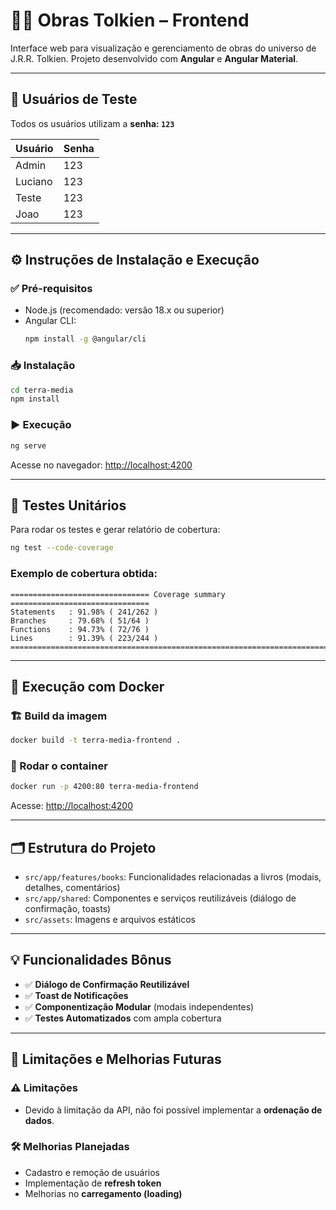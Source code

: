 # 🧙‍♂️ Obras Tolkien – Frontend

Interface web para visualização e gerenciamento de obras do universo de J.R.R. Tolkien. Projeto desenvolvido com **Angular** e **Angular Material**.

---

## 🔐 Usuários de Teste

Todos os usuários utilizam a **senha: `123`**

| Usuário    | Senha |
|------------|-------|
| Admin      | 123   |
| Luciano    | 123   |
| Teste      | 123   |
| Joao       | 123   |

---

## ⚙️ Instruções de Instalação e Execução

### ✅ Pré-requisitos

- Node.js (recomendado: versão 18.x ou superior)
- Angular CLI:
  ```bash
  npm install -g @angular/cli
  ```

### 📥 Instalação

```bash
cd terra-media
npm install
```

### ▶️ Execução

```bash
ng serve
```

Acesse no navegador: [http://localhost:4200](http://localhost:4200)

---

## 🧪 Testes Unitários

Para rodar os testes e gerar relatório de cobertura:

```bash
ng test --code-coverage
```

### Exemplo de cobertura obtida:

```
=============================== Coverage summary ===============================
Statements   : 91.98% ( 241/262 )
Branches     : 79.68% ( 51/64 )
Functions    : 94.73% ( 72/76 )
Lines        : 91.39% ( 223/244 )
================================================================================
```

---

## 🐳 Execução com Docker

### 🏗️ Build da imagem

```bash
docker build -t terra-media-frontend .
```

### 🚀 Rodar o container

```bash
docker run -p 4200:80 terra-media-frontend
```

Acesse: [http://localhost:4200](http://localhost:4200)

---

## 🗂️ Estrutura do Projeto

- `src/app/features/books`: Funcionalidades relacionadas a livros (modais, detalhes, comentários)
- `src/app/shared`: Componentes e serviços reutilizáveis (diálogo de confirmação, toasts)
- `src/assets`: Imagens e arquivos estáticos

---

## 💡 Funcionalidades Bônus

- ✅ **Diálogo de Confirmação Reutilizável**
- ✅ **Toast de Notificações**
- ✅ **Componentização Modular** (modais independentes)
- ✅ **Testes Automatizados** com ampla cobertura

---

## 📌 Limitações e Melhorias Futuras

### ⚠️ Limitações

- Devido à limitação da API, não foi possível implementar a **ordenação de dados**.

### 🛠️ Melhorias Planejadas

- Cadastro e remoção de usuários
- Implementação de **refresh token**
- Melhorias no **carregamento (loading)**
